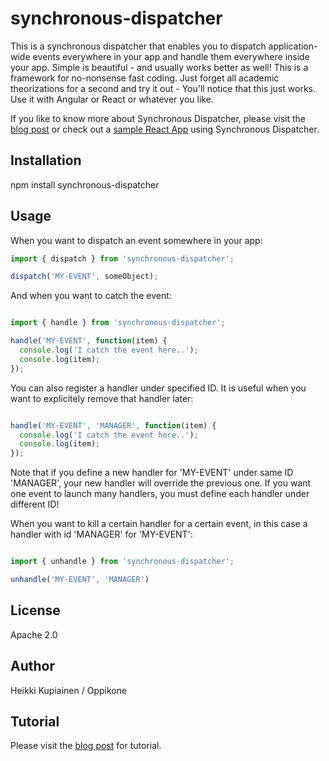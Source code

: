 # synchronous-dispatcher

This is a synchronous dispatcher that enables you to dispatch application-wide events everywhere in your app and handle them
everywhere inside your app. Simple is beautiful - and usually works better as well! This is a framework for no-nonsense fast coding. Just forget
all academic theorizations for a second and try it out - You'll notice that this just works. Use it with Angular or React or whatever you like.

If you like to know more about Synchronous Dispatcher, please visit the [blog post](http://www.oppikone.fi/blog/introducing-synchronous-dispatcher.html) or check out a [sample React App](https://github.com/develprr/synchronous-dispatcher-demo) using Synchronous Dispatcher.

## Installation

npm install synchronous-dispatcher

## Usage

When you want to dispatch an event somewhere in your app:


```js
import { dispatch } from 'synchronous-dispatcher';

dispatch('MY-EVENT', someObject);

```

And when you want to catch the event:


```js

import { handle } from 'synchronous-dispatcher';

handle('MY-EVENT', function(item) {
  console.log('I catch the event here..');
  console.log(item);
});

```

You can also register a handler under specified ID. It is useful
when you want to explicitely remove that handler later:

```js

handle('MY-EVENT', 'MANAGER', function(item) {
  console.log('I catch the event here..');
  console.log(item);
});

```

Note that if you define a new handler for 'MY-EVENT' under same ID 'MANAGER',
your new handler will override the previous one. If you want one event to launch many handlers,
you must define each handler under different ID!

When you want to kill a certain handler for a certain event, in this case a handler with id 'MANAGER' for 'MY-EVENT':

```js

import { unhandle } from 'synchronous-dispatcher';

unhandle('MY-EVENT', 'MANAGER')

```


## License

Apache 2.0

## Author

Heikki Kupiainen / Oppikone

## Tutorial

Please visit the [blog post](http://www.oppikone.fi/blog/introducing-synchronous-dispatcher.html) for tutorial.

